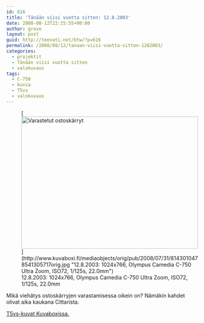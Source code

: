 ```yaml
---
id: 616
title: 'Tänään viisi vuotta sitten: 12.8.2003'
date: 2008-08-12T22:15:55+00:00
author: grove
layout: post
guid: http://teevati.net/btw/?p=616
permalink: /2008/08/12/tanaan-viisi-vuotta-sitten-1282003/
categories:
  - projektit
  - Tänään viisi vuotta sitten
  - valokuvaus
tags:
  - C-750
  - kuvia
  - T5vs
  - valokuvaus
---
```

<figure style="width: 468px" class="wp-caption aligncenter">[<img title="Varastetut ostoskärryt" src="http://www.kuvaboxi.fi/mediaobjects/pub/2008/07/31/8143010478541305717web_0.jpg" alt="Varastetut ostoskärryt" width="468" height="350" />](http://www.kuvaboxi.fi/mediaobjects/orig/pub/2008/07/31/8143010478541305717orig.jpg "12.8.2003: 1024x766, Olympus Camedia C-750 Ultra Zoom, ISO72, 1/125s, 22.0mm")<figcaption class="wp-caption-text">12.8.2003: 1024x766, Olympus Camedia C-750 Ultra Zoom, ISO72, 1/125s, 22.0mm</figcaption></figure> 

Mikä viehätys ostoskärryjen varastamisessa oikein on? Nämäkin kahdet olivat aika kaukana Cittarista.

[T5vs-kuvat Kuvaboxissa.](http://www.kuvaboxi.fi/julkinen/29poj+taavetti-btw-t5vs.html "Kuvaboxi - BTW: T5vs (Taavetti)")